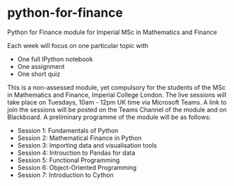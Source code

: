 # python-for-finance
Python for Finance module for Imperial MSc in Mathematics and Finance

Each week will focus on one particular topic with
 - One full IPython notebook
 - One assignment
 - One short quiz
 
 This is a non-assessed module, yet compulsory for the students of the MSc in Mathematics and Finance, Imperial College London.
 The live sessions will take place on Tuesdays, 10am - 12pm UK time via Microsoft Teams. A link to join the sessions will be posted on the Teams Channel of the module and on Blackboard.
 A preliminary programme of the module will be as follows:
 
  - Session 1: Fundamentals of Python
  - Session 2: Mathematical Finance in Python
  - Session 3: Importing data and visualisation tools
  - Session 4: Introuction to Pandas for data
  - Session 5: Functional Programming
  - Session 6: Object-Oriented Programming
  - Session 7: Introduction to Cython
